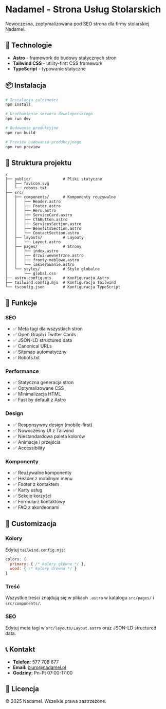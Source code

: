 # Nadamel - Strona Usług Stolarskich

Nowoczesna, zoptymalizowana pod SEO strona dla firmy stolarskiej Nadamel.

## 🚀 Technologie

- **Astro** - framework do budowy statycznych stron
- **Tailwind CSS** - utility-first CSS framework
- **TypeScript** - typowanie statyczne

## 📦 Instalacja

```bash
# Instalacja zależności
npm install

# Uruchomienie serwera deweloperskiego
npm run dev

# Budowanie produkcyjne
npm run build

# Preview budowania produkcyjnego
npm run preview
```

## 📁 Struktura projektu

```
/
├── public/              # Pliki statyczne
│   ├── favicon.svg
│   └── robots.txt
├── src/
│   ├── components/      # Komponenty reużywalne
│   │   ├── Header.astro
│   │   ├── Footer.astro
│   │   ├── Hero.astro
│   │   ├── ServiceCard.astro
│   │   ├── CTAButton.astro
│   │   ├── ServicesSection.astro
│   │   ├── BenefitsSection.astro
│   │   └── ContactSection.astro
│   ├── layouts/         # Layouty
│   │   └── Layout.astro
│   ├── pages/           # Strony
│   │   ├── index.astro
│   │   ├── drzwi-wewnetrzne.astro
│   │   ├── fronty-meblowe.astro
│   │   └── lakierowanie.astro
│   └── styles/          # Style globalne
│       └── global.css
├── astro.config.mjs     # Konfiguracja Astro
├── tailwind.config.mjs  # Konfiguracja Tailwind
└── tsconfig.json        # Konfiguracja TypeScript
```

## 🎨 Funkcje

### SEO

- ✅ Meta tagi dla wszystkich stron
- ✅ Open Graph i Twitter Cards
- ✅ JSON-LD structured data
- ✅ Canonical URLs
- ✅ Sitemap automatyczny
- ✅ Robots.txt

### Performance

- ✅ Statyczna generacja stron
- ✅ Optymalizowane CSS
- ✅ Minimalizacja HTML
- ✅ Fast by default z Astro

### Design

- ✅ Responsywny design (mobile-first)
- ✅ Nowoczesny UI z Tailwind
- ✅ Niestandardowa paleta kolorów
- ✅ Animacje i przejścia
- ✅ Accessibility

### Komponenty

- ✅ Reużywalne komponenty
- ✅ Header z mobilnym menu
- ✅ Footer z kontaktem
- ✅ Karty usług
- ✅ Sekcje korzyści
- ✅ Formularz kontaktowy
- ✅ FAQ z akordeonami

## 🔧 Customizacja

### Kolory

Edytuj `tailwind.config.mjs`:

```javascript
colors: {
  primary: { /* kolory główne */ },
  wood: { /* kolory drewna */ }
}
```

### Treść

Wszystkie treści znajdują się w plikach `.astro` w katalogu `src/pages/` i `src/components/`.

### SEO

Edytuj meta tagi w `src/layouts/Layout.astro` oraz JSON-LD structured data.

## 📞 Kontakt

- **Telefon:** 577 708 677
- **Email:** biuro@nadamel.pl
- **Godziny:** Pn-Pt 07:00-17:00

## 📄 Licencja

© 2025 Nadamel. Wszelkie prawa zastrzeżone.

